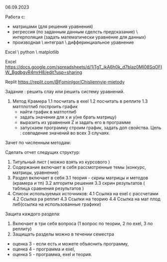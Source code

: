 06.09.2023

Работа с:
- матрицами (для решения уравнения)
- регрессия (по заданным данным сделсть предсказание) \ интерполяция (задать математически уравнение для данных)
- производная \ интеграл \ дифферинциальное уравнение

Excel \ python \ matplotlib

Excel
https://docs.google.com/spreadsheets/d/1jTgT_ikA6h0k_d7blaz0MI08SqOFIW_BgdbgvR4mrH8/edit?usp=sharing

Replit
https://replit.com/@FominIgor/Chisliennyie-mietody


Задание : решить слау или решить систему уравнений.

1. Метод Крамера
  1.1 посчитать в exel
  1.2 посчитать в реплите
  1.3 матплотлиб построить график
     - найти график в матпотлиб
     - задать значения для x и y(не брать матрицу)
     - выразить из уравнения Z и задать его в программе
     - запускаем программу строим график, задать доп свойства.
Цель : совпадение значений во всех 3 случаях.

Зачет по численным методам: 

Сделать отчет следущих структур: 
1. Титульный лист ( можно взять из курсового )
2. Содержание включает в себя рассмотренные темы (конкурс, матрицы, уравнение)
3. Раздел включает в себя
     3.1 теория - скриы матрицы и методов (крамера и тп)
     3.2 алгоритм решения 3.3 скрин результатов ( таблица сравнения результатов )
4. Список используемых источников:
     4.1 Ссылка на exel с рассчетами
     4.2 Ссылка ра реплит
     4.3 Ссылки на теорию
     4.4 Ссылка на мат плод либ(ссылка на использованные графики)

Защита каждого раздела: 
1. Включает в три себя вопроса (1 вопрос по теории, 2 по exel, 3 по реплиту)
2. Защищать разделы можно в течении семестра 

- оценка 3 - если есть и можете объяснить программу,
- оценка 4 - программа и exel,
- оценка 5 - программа, exel и теория.
